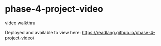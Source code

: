 # phase-4-project-video
video walkthru 

Deployed and available to view here:
https://readlang.github.io/phase-4-project-video/
